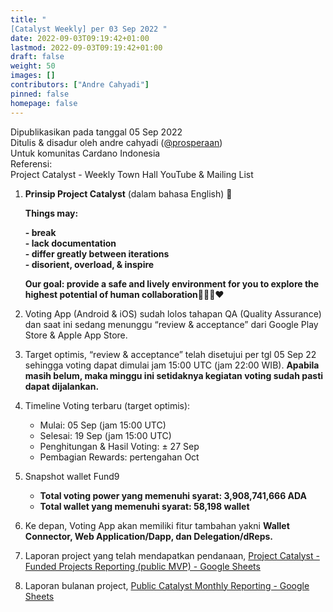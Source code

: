 ```yaml
---
title: "
[Catalyst Weekly] per 03 Sep 2022 "
date: 2022-09-03T09:19:42+01:00
lastmod: 2022-09-03T09:19:42+01:00
draft: false
weight: 50
images: []
contributors: ["Andre Cahyadi"]
pinned: false
homepage: false
---
```


Dipublikasikan pada tanggal 05 Sep 2022 <br/>
Ditulis & disadur oleh andre cahyadi ([@prosperaan](https://forum.cardano.org/u/prosperaan)) <br/>
Untuk komunitas Cardano Indonesia <br/>
Referensi: <br/>
Project Catalyst - Weekly Town Hall YouTube & Mailing List

1.  **Prinsip Project Catalyst** (dalam bahasa English) :slightly_smiling_face:

    **Things may:**

    **\- break**<br/>
    **\- lack documentation**<br/>
    **\- differ greatly between iterations**<br/>
    **\- disorient, overload, & inspire**

    **Our goal: provide a safe and lively environment for you to explore the highest potential of human collaboration**:muscle::pray::handshake::heart:

2.  Voting App (Android & iOS) sudah lolos tahapan QA (Quality Assurance) dan saat ini sedang menunggu “review & acceptance” dari Google Play Store & Apple App Store.

3.  Target optimis, “review & acceptance” telah disetujui per tgl 05 Sep 22 sehingga voting dapat dimulai jam 15:00 UTC (jam 22:00 WIB). **Apabila masih belum, maka minggu ini setidaknya kegiatan voting sudah pasti dapat dijalankan.**

4.  Timeline Voting terbaru (target optimis):

    - Mulai: 05 Sep (jam 15:00 UTC)
    - Selesai: 19 Sep (jam 15:00 UTC)
    - Penghitungan & Hasil Voting: ± 27 Sep
    - Pembagian Rewards: pertengahan Oct

5.  Snapshot wallet Fund9

    - **Total voting power yang memenuhi syarat: 3,908,741,666 ADA**
    - **Total wallet yang memenuhi syarat: 58,198 wallet**

6.  Ke depan, Voting App akan memiliki fitur tambahan yakni **Wallet Connector, Web Application/Dapp, dan Delegation/dReps.**

7.  Laporan project yang telah mendapatkan pendanaan, [Project Catalyst - Funded Projects Reporting (public MVP) - Google Sheets](https://docs.google.com/spreadsheets/d/1bfnWFa94Y7Zj0G7dtpo9W1nAYGovJbswipxiHT4UE3g/edit#gid=938310766)

8.  Laporan bulanan project, [Public Catalyst Monthly Reporting - Google Sheets](https://docs.google.com/spreadsheets/d/1wAG5O4PBLRTM01PLUyc3iS9EYOaucyDHryOOG8OVKuk/edit#gid=0)
